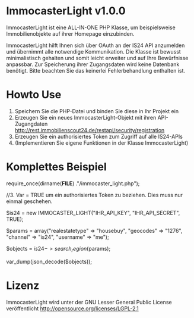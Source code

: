 ImmocasterLight v1.0.0
===================

ImmocasterLight ist eine ALL-IN-ONE PHP Klasse, um beispielsweise
Immobilienobjekte auf ihrer Homepage einzubinden. 

ImmocasterLight hilft Ihnen sich über OAuth an der IS24 API anzumelden und übernimmt
alle notwendige Kommunikation. Die Klasse ist bewusst minimalistisch gehalten und somit
leicht erweiter und auf Ihre Bewürfnisse anpassbar. Zur Speicherung ihrer Zugangsdaten
wird keine Datenbank benötigt. Bitte beachten Sie das keinerlei Fehlerbehandlung enthalten
ist.

Howto Use
========

1. Speichern Sie die PHP-Datei und binden Sie diese in Ihr Projekt ein
2. Erzeugen Sie ein neues ImmocasterLight-Objekt mit ihren API-Zugangdaten
   http://rest.immobilienscout24.de/restapi/security/registration
3. Erzeugen Sie ein authorisiertes Token zum Zugriff auf alle IS24-APIs
4. (Implementieren Sie eigene Funktionen in der Klasse ImmocasterLight)

Komplettes Beispiel
=================

require_once(dirname(__FILE__) ."/immocaster_light.php");

//3. Var = TRUE um ein authorisiertes Token zu beziehen. Dies muss nur einmal geschehen.

$is24 = new IMMOCASTER_LIGHT("IHR_API_KEY", "IHR_API_SECRET", TRUE);

$params = array("realestatetype" => "housebuy", "geocodes" => "1276", "channel" => "is24", "username" => "me");

$objects = $is24->search_region($params);

var_dump(json_decode($objects));

Lizenz
=====

ImmocasterLight wird unter der GNU Lesser General Public License veröffentlicht
http://opensource.org/licenses/LGPL-2.1
